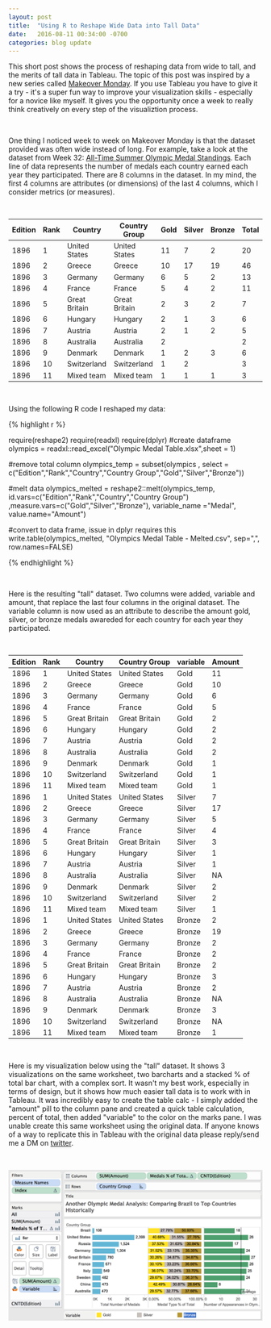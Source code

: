 ```yaml
---
layout: post
title:  "Using R to Reshape Wide Data into Tall Data"
date:   2016-08-11 00:34:00 -0700
categories: blog update
---
```


This short post shows the process of reshaping data from wide to tall, and the merits of tall data in Tableau. The topic of this post was inspired by a new series called [Makeover Monday](http://www.vizwiz.com/p/makeover-monday-challenges.html). If you use Tableau you have to give it a try - it's a super fun way to improve your visualization skills - especially for a novice like myself. It gives you the opportunity once a week to really think creatively on every step of the visualiztion process.

<br>

One thing I noticed week to week on Makeover Monday is that the dataset provided was often wide instead of long. For example, take a look at the dataset from Week 32:  [All-Time Summer Olympic Medal Standings](http://www.nbcolympics.com/medals). Each line of data represents the number of medals each country earned each year they participated. There are 8 columns in the dataset. In my mind, the first 4 columns are attributes (or dimensions) of the last 4 columns, which I consider metrics (or measures). 

<br>

| Edition | Rank | Country       | Country Group | Gold | Silver | Bronze | Total |
|---------|------|---------------|---------------|------|--------|--------|-------|
| 1896    | 1    | United States | United States | 11   | 7      | 2      | 20    |
| 1896    | 2    | Greece        | Greece        | 10   | 17     | 19     | 46    |
| 1896    | 3    | Germany       | Germany       | 6    | 5      | 2      | 13    |
| 1896    | 4    | France        | France        | 5    | 4      | 2      | 11    |
| 1896    | 5    | Great Britain | Great Britain | 2    | 3      | 2      | 7     |
| 1896    | 6    | Hungary       | Hungary       | 2    | 1      | 3      | 6     |
| 1896    | 7    | Austria       | Austria       | 2    | 1      | 2      | 5     |
| 1896    | 8    | Australia     | Australia     | 2    |        |        | 2     |
| 1896    | 9    | Denmark       | Denmark       | 1    | 2      | 3      | 6     |
| 1896    | 10   | Switzerland   | Switzerland   | 1    | 2      |        | 3     |
| 1896    | 11   | Mixed team    | Mixed team    | 1    | 1      | 1      | 3     |

<br>
<p> Using the following R code I reshaped my data: </p>

{% highlight r %}

require(reshape2)
require(readxl)
require(dplyr)
#create dataframe
olympics = readxl::read_excel("Olympic Medal Table.xlsx",sheet = 1)

#remove total column
olympics_temp = subset(olympics
     , select = c("Edition","Rank","Country","Country Group","Gold","Silver","Bronze"))

#melt data
olympics_melted = reshape2::melt(olympics_temp, id.vars=c("Edition","Rank","Country","Country Group")
     ,measure.vars=c("Gold","Silver","Bronze"),
     variable_name ="Medal", value.name="Amount")

#convert to data frame, issue in dplyr requires this
write.table(olympics_melted, "Olympics Medal Table - Melted.csv", sep=",", row.names=FALSE)

{% endhighlight %}

<br>
<p>
Here is the resulting "tall" dataset. Two columns were added, variable and amount, that replace the last four columns in the original dataset. The variable column is now used as an attribute to describe the amount gold, silver, or bronze medals awareded for each country for each year they participated. 
</p>
<br>

| Edition | Rank | Country       | Country Group | variable | Amount |
|---------|------|---------------|---------------|----------|--------|
| 1896    | 1    | United States | United States | Gold     | 11     |
| 1896    | 2    | Greece        | Greece        | Gold     | 10     |
| 1896    | 3    | Germany       | Germany       | Gold     | 6      |
| 1896    | 4    | France        | France        | Gold     | 5      |
| 1896    | 5    | Great Britain | Great Britain | Gold     | 2      |
| 1896    | 6    | Hungary       | Hungary       | Gold     | 2      |
| 1896    | 7    | Austria       | Austria       | Gold     | 2      |
| 1896    | 8    | Australia     | Australia     | Gold     | 2      |
| 1896    | 9    | Denmark       | Denmark       | Gold     | 1      |
| 1896    | 10   | Switzerland   | Switzerland   | Gold     | 1      |
| 1896    | 11   | Mixed team    | Mixed team    | Gold     | 1      |
| 1896    | 1    | United States | United States | Silver   | 7      |
| 1896    | 2    | Greece        | Greece        | Silver   | 17     |
| 1896    | 3    | Germany       | Germany       | Silver   | 5      |
| 1896    | 4    | France        | France        | Silver   | 4      |
| 1896    | 5    | Great Britain | Great Britain | Silver   | 3      |
| 1896    | 6    | Hungary       | Hungary       | Silver   | 1      |
| 1896    | 7    | Austria       | Austria       | Silver   | 1      |
| 1896    | 8    | Australia     | Australia     | Silver   | NA     |
| 1896    | 9    | Denmark       | Denmark       | Silver   | 2      |
| 1896    | 10   | Switzerland   | Switzerland   | Silver   | 2      |
| 1896    | 11   | Mixed team    | Mixed team    | Silver   | 1      |
| 1896    | 1    | United States | United States | Bronze   | 2      |
| 1896    | 2    | Greece        | Greece        | Bronze   | 19     |
| 1896    | 3    | Germany       | Germany       | Bronze   | 2      |
| 1896    | 4    | France        | France        | Bronze   | 2      |
| 1896    | 5    | Great Britain | Great Britain | Bronze   | 2      |
| 1896    | 6    | Hungary       | Hungary       | Bronze   | 3      |
| 1896    | 7    | Austria       | Austria       | Bronze   | 2      |
| 1896    | 8    | Australia     | Australia     | Bronze   | NA     |
| 1896    | 9    | Denmark       | Denmark       | Bronze   | 3      |
| 1896    | 10   | Switzerland   | Switzerland   | Bronze   | NA     |
| 1896    | 11   | Mixed team    | Mixed team    | Bronze   | 1      |

<br>

Here is my visualization below using the "tall" dataset. It shows 3 visualizations on the same worksheet, two barcharts and a stacked % of total bar chart, with a complex sort. It wasn't my best work, especially in terms of design, but it shows how much easier tall data is to work with in Tableau. It was incredibly easy to create the table calc - I simply added the "amount" pill to the column pane and created a quick table calculation, percent of total, then added "variable" to the color on the marks pane. I was unable create this same worksheet using the original data. If anyone knows of a way to replicate this in Tableau with the original data please reply/send me a DM on [twitter](https://twitter.com/JohnTilelli). 


<br>

![Picture of Week 32 Makeover Monday](https://github.com/johntilelli/johntilelli.github.io/blob/master/mmwk32.png)


